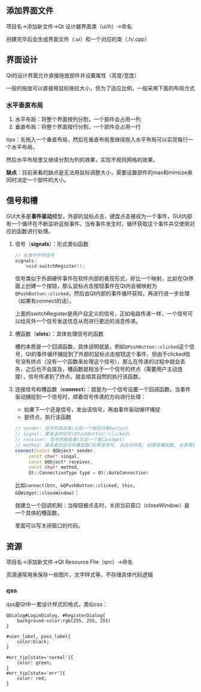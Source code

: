 ## 添加界面文件

项目名→添加新文件→Qt 设计器界面类（ui/h）→命名

创建完毕后会生成界面文件（.ui）和一个对应的类（.h/.cpp）

## 界面设计

Qt的设计界面允许直接拖放部件并设置属性（高度/宽度）

一般的拖放可以直接用鼠标拖拉大小，但为了适应比例，一般采用下面的布局方式

### 水平垂直布局

1. 水平布局：将整个界面按列分割，一个部件会占用一列
2. 垂直布局：将整个界面按行分割，一个部件会占用一行

tips：先拖入一个垂直布局，然后在垂直布局里继续拖入水平布局可以实现每行一个水平布局，

然后水平布局里又继续分割为列的效果，实现不规则网格的效果。

**缺点**：目前来看的缺点是无法用鼠标调整大小，需要设置部件的max和minsize来同时决定一个部件的大小。

## 信号和槽

GUI大多是**事件驱动**模型，外部的鼠标点击，键盘点击被视为一个事件，GUI内部有一个循环在不断监听这些事件，当有事件发生时，循环获取这个事件并交使用对应的函数进行处理。

1. 信号（**signals**）：形式类似函数

   ```c++
   // 在类中声明信号
   signals:
       void switchRegister();
   ```

   信号类似于外部硬件事件在软件内部的表现形式，好比一个映射，比如在Qt界面上创建一个按钮，那么鼠标点击按钮事件在Qt内会被映射为`QPushButton::clicked`，然后由Qt内部的事件循环获知，再进行进一步处理（如果有connect的话）。

   上面的switchRegister是用户自定义的信号，正如电路传递一样，一个信号可以给另外一个信号发送信息从而进行更远的消息传递。

2. 槽函数（**slots**）：具体处理信号的函数

   槽的本质是一个回调函数，具体说明就是，例如`QPushButton::clicked`这个信号，Qt的事件循环捕捉到了外部的鼠标点击按钮这个事件，但由于clicked信号没有终点（没有一个函数来处理这个信号），那么在传递的过程中就会丢失，之后也不会提及，槽函数就相当于一个信号的终点（需要用户主动连接），信号传递到了终点，就会顺其自然的执行该函数。

3. 连接信号和槽函数（**connect**）：就是为一个信号设置一个回调函数，当事件驱动捕捉到一个信号时，顺着信号传递的方向进行处理：

   - 如果下一个还是信号，发出该信号，再由事件驱动循环捕捉
   - 是终点，执行该函数

   ```c++
   // sender: 信号的发送者(比如一个按钮对象button)
   // signal: 要发送的信号(QPushButton::clicked)
   // receiver: 信号的接收者(比如一个窗口widget)
   // method: 接收者的信号和槽函数(如果是信号, 会自动转发; 如果是槽函数, 会直接执行槽函数)
   connect(const QObject* sender,
   		const char* singal,
   		const QObject* receiver,
   		const char* method,
   		Qt::ConnectionType type = Qt::AutoConnection)
   ```

   比如`connect(btn, &QPushButton::clicked, this, &QWidget::closeWindow)`：

   就建立一个回调机制：当按钮被点击时，关闭当前窗口（closeWindow）是一个具体的槽函数，

   里面可以写关闭窗口的代码。

## 资源

项目名→添加新文件→Qt Resource File（qrc）→命名

资源通常用来保存一些图片，文字样式等，不存储具体代码逻辑

### qss

qss是Qt中一套设计样式的格式，类似css：

```qss
QDialog#LoginDialog, #RegisterDialog{
    background-color:rgb(255, 255, 255)
}

#user_label, pass_label{
    color:black;
}

#err_tip[state='normal']{
    color: green;
}
#err_tip[state='err']{
    color: red;
}
```

